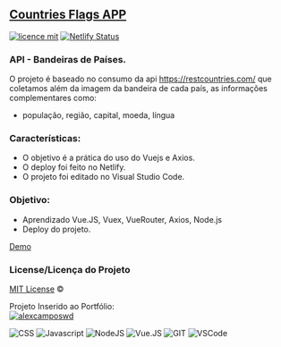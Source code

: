 ## <a href="https://country-flags-api.netlify.app/">Countries Flags APP</a>
[![licence mit](https://img.shields.io/badge/licence-MIT-blue.svg)](https://github.com/alexcamposwd/contry_flags_api/blob/main/LICENSE) 
[![Netlify Status](https://api.netlify.com/api/v1/badges/0a536fb0-58c6-4aaa-807f-6ada4246d6d7/deploy-status)](https://app.netlify.com/sites/country-flags-api/deploys)

### API - Bandeiras de Países.

O projeto é baseado no consumo da api https://restcountries.com/ que coletamos além da imagem da bandeira de cada país, as informações complementares como:<br />
- população, região, capital, moeda, língua

### Características:

- O objetivo é a prática do uso do Vuejs e Axios.
- O deploy foi feito no Netlify.
- O projeto foi editado no Visual Studio Code.

### Objetivo:

- Aprendizado Vue.JS, Vuex, VueRouter, Axios, Node.js
- Deploy do projeto.

[Demo](https://country-flags-api.netlify.app/)

### License/Licença do Projeto
[MIT License](./LICENSE) ©

Projeto Inserido ao Portfólio:<br/>
[![alexcamposwd]( https://img.shields.io/badge/-alexcamposwd-blue )](https://alexcamposwd.netlify.app/)

![CSS](https://img.shields.io/badge/CSS3-1572B6?style=for-the-badge&logo=css3&logoColor=white )
![Javascript]( https://img.shields.io/badge/JavaScript-F7DF1E?style=for-the-badge&logo=javascript&logoColor=black) 
![NodeJS]( https://img.shields.io/badge/Node.js-339933?style=for-the-badge&logo=nodedotjs&logoColor=white) 
![Vue.JS]( https://img.shields.io/badge/Vue.js-35495E?style=for-the-badge&logo=vuedotjs&logoColor=4FC08D) 
![GIT]( https://img.shields.io/badge/Git-F05032?style=for-the-badge&logo=git&logoColor=white) 
![VSCode]( https://img.shields.io/badge/Visual_Studio_Code-0078D4?style=for-the-badge&logo=visual%20studio%20code&logoColor=white) 
